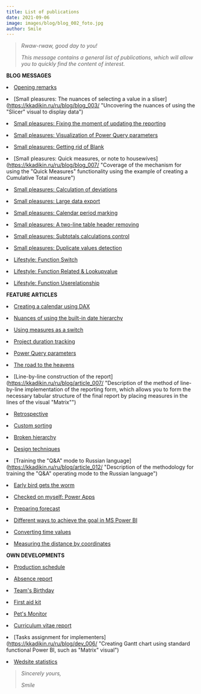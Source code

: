 ```yaml
---
title: List of publications
date: 2021-09-06
image: images/blog/blog_002_foto.jpg
author: Smile
---
```


> *Rwaw-rwaw, good day to you!*
>
> *This message contains a general list of publications, which will allow you to quickly find the content of interest.*
 
**BLOG MESSAGES**

**<li>** [Opening remarks](https://kkadikin.ru/ru/blog/blog_001/)

**<li>** [Small pleasures: The nuances of selecting a value in a sliser](https://kkadikin.ru/ru/blog/blog_003/ "Uncovering the nuances of using the "Slicer" visual to display data")

**<li>** [Small pleasures: Fixing the moment of updating the reporting](https://kkadikin.ru/ru/blog/blog_004/ "Displaying the update time of the report")

**<li>** [Small pleasures: Visualization of Power Query parameters](https://kkadikin.ru/ru/blog/blog_005/ "Technique for rendering values entered by the user as Power Query parameters")

**<li>** [Small pleasures: Getting rid of Blank](https://kkadikin.ru/ru/blog/blog_006/ "Revealing the nuances of displaying information in the absence of values, taking into account the imposed filter")

**<li>** [Small pleasures: Quick measures, or note to housewives](https://kkadikin.ru/ru/blog/blog_007/ "Coverage of the mechanism for using the "Quick Measures" functionality using the example of creating a Cumulative Total measure")

**<li>** [Small pleasures: Calculation of deviations](https://kkadikin.ru/ru/blog/blog_010/ "Methods for constructing data visualization for analyzing deviations of actual values from planned")

**<li>** [Small pleasures: Large data export](https://kkadikin.ru/ru/blog/blog_011/ "Description of the method for unloading a data array of more than 150,000 lines into MS Excel")

**<li>** [Small pleasures: Calendar period marking](https://kkadikin.ru/ru/blog/blog_012/ "Description of the methodology for marking up a calendar created using DAX for custom periods")

**<li>** [Small pleasures: A two-line table header removing](https://kkadikin.ru/ru/blog/blog_014/ "The technique description for transforming data into a flat table")

**<li>** [Small pleasures: Subtotals calculations control](https://kkadikin.ru/ru/blog/blog_015/ "The methodology description for separately calculating subtotals depending on the data level")

**<li>** [Small pleasures: Duplicate values ​​detection](https://kkadikin.ru/ru/blog/blog_016/ "Duplicate values ​​detection using сalculating column or measure")

**<li>** [Lifestyle: Function Switch](https://kkadikin.ru/ru/blog/blog_008/ "An example of using the Switch function in 2 modes of operation")

**<li>** [Lifestyle: Function Related & Lookupvalue](https://kkadikin.ru/ru/blog/blog_009/ "An example of using the Related and Lookupvalue functions")

**<li>** [Lifestyle: Function Userelationship](https://kkadikin.ru/ru/blog/blog_013/ "An example of using the Userelationship function")


**FEATURE ARTICLES**

**<li>** [Creating a calendar using DAX](https://kkadikin.ru/ru/blog/article_001/ "Describing several ways to create a calendar using DAX")

**<li>** [Nuances of using the built-in date hierarchy](https://kkadikin.ru/ru/blog/article_002/ "Uncovering the nuances of using automatic date hierarchy")

**<li>** [Using measures as a switch](https://kkadikin.ru/ru/blog/article_003/ "Description of the method for constructing a switch measure")

**<li>** [Project duration tracking](https://kkadikin.ru/ru/blog/article_004/ "Description of the methodology for calculating the duration using the example of project indicators")

**<li>** [Power Query parameters](https://kkadikin.ru/ru/blog/article_005/ "Describes how to use Power Query parameters")

**<li>** [The road to the heavens](https://kkadikin.ru/ru/blog/article_006/ "Describes how to install and use Power BI Gateway in the Power BI Service")

**<li>** [Line-by-line construction of the report](https://kkadikin.ru/ru/blog/article_007/ "Description of the method of line-by-line implementation of the reporting form, which allows you to form the necessary tabular structure of the final report by placing measures in the lines of the visual  "Matrix"")

**<li>** [Retrospective](https://kkadikin.ru/ru/blog/article_008/ "Description of the methodology for generating data for their analysis, taking into account the retrospective - look into the past")

**<li>** [Custom sorting](https://kkadikin.ru/ru/blog/article_009/ "Description of the technique for implementing the mechanism of nested sorting of values within one column, similar to MS Excel")

**<li>** [Broken hierarchy](https://kkadikin.ru/ru/blog/article_010/ "Description of the technique for automatic alignment of the hierarchy, and its further collapse when visualizing data at various levels")

**<li>** [Design techniques](https://kkadikin.ru/ru/blog/article_011/ "An example of a non-standard approach to data visualization")

**<li>** [Training the "Q&A" mode to Russian language](https://kkadikin.ru/ru/blog/article_012/ "Description of the methodology for training the "Q&A" operating mode to the Russian language")

**<li>** [Early bird gets the worm](https://kkadikin.ru/ru/blog/article_013/ "Describes how to retrieve exchange rate data using Power Query parameters that generate a dynamic URL")

**<li>** [Checked on myself: Power Apps](https://kkadikin.ru/ru/blog/article_014/ "Describe how to build a Power Apps app from start to finish")

**<li>** [Preparing forecast](https://kkadikin.ru/ru/blog/article_015/ "Describe how to create forecast & plan-fact analysis")

**<li>** [Different ways to achieve the goal in MS Power BI](https://kkadikin.ru/ru/blog/article_016/ "Different ways demonstration to get the right calculation result in Power BI")

**<li>** [Converting time values](https://kkadikin.ru/ru/blog/article_017/ "Description of the method for converting time values")

**<li>** [Measuring the distance by coordinates](https://kkadikin.ru/ru/blog/article_018/ "The methodology description for the mechanism implementation for calculating the distance between 2 points of the route")


**OWN DEVELOPMENTS**

**<li>** [Production schedule](https://kkadikin.ru/ru/blog/dev_001/ "Company production schedule")

**<li>** [Absence report](https://kkadikin.ru/ru/blog/dev_002/ "Report designed to analyze data on the absence of employees in the workplace")

**<li>** [Team's Birthday](https://kkadikin.ru/ru/blog/dev_003/ "Report designed to inform responsible persons about corporate holidays")

**<li>** [First aid kit](https://kkadikin.ru/ru/blog/dev_004/ "A report designed to analyze data on the availability of necessary drugs in the company for first aid")

**<li>** [Pet's Monitor](https://kkadikin.ru/ru/blog/dev_000/ "Report developed as part of a social initiative showing statistics on the loss or finding of pets")

**<li>** [Curriculum vitae report](https://kkadikin.ru/ru/blog/dev_005/ "A report intended for internal use by the HR department of the company, containing basic information about the employee, as well as his resume, the form of which is built using standard Power BI functionality")

**<li>** [Tasks assignment for implementers](https://kkadikin.ru/ru/blog/dev_006/ "Creating Gantt chart using standard functional Power BI, such as "Matrix" visual")

**<li>** [Wedsite statistics](https://kkadikin.ru/ru/blog/dev_007/ "Creating Power BI report of website statistics based on Yandex Metrika")

> *Sincerely yours,*
>
> *Smile*